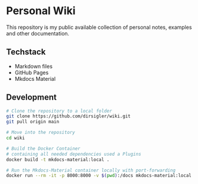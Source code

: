 # Personal Wiki

This repository is my public available collection of personal notes, examples and other documentation.

## Techstack

-   Markdown files
-   GitHub Pages
-   Mkdocs Material

## Development

```sh
# Clone the repository to a local folder
git clone https://github.com/dirsigler/wiki.git
git pull origin main

# Move into the repository
cd wiki

# Build the Docker Container
# containing all needed dependencies used a Plugins
docker build -t mkdocs-material:local .

# Run the Mkdocs-Material container locally with port-forwarding
docker run --rm -it -p 8000:8000 -v $(pwd):/docs mkdocs-material:local
```

